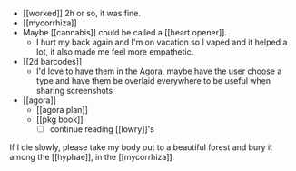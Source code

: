 - [[worked]] 2h or so, it was fine.
- [[mycorrhiza]]
- Maybe [[cannabis]] could be called a [[heart opener]].
  - I hurt my back again and I'm on vacation so I vaped and it helped a lot, it also made me feel more empathetic.
- [[2d barcodes]]
  - I'd love to have them in the Agora, maybe have the user choose a type and have them be overlaid everywhere to be useful when sharing screenshots
- [[agora]]
  - [[agora plan]]
  - [[pkg book]]
    - [ ] continue reading [[lowry]]'s
    
If I die slowly, please take my body out to a beautiful forest and bury it among the [[hyphae]], in the [[mycorrhiza]].
